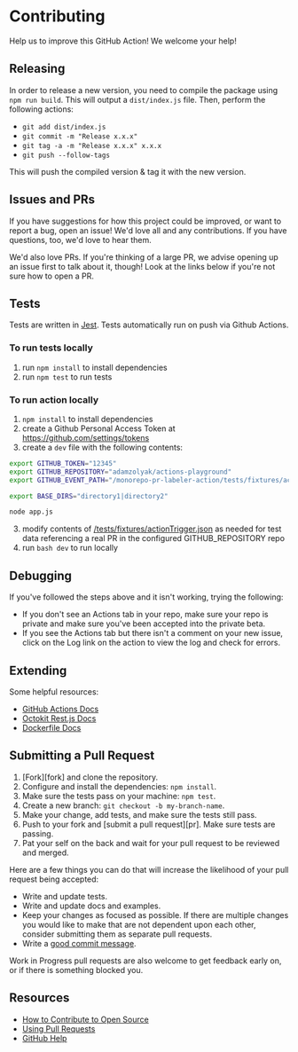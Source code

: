 # Contributing

Help us to improve this GitHub Action! We welcome your help!

## Releasing

In order to release a new version, you need to compile the package using `npm run build`. This will output a `dist/index.js` file.
Then, perform the following actions:

- `git add dist/index.js`
- `git commit -m "Release x.x.x"`
- `git tag -a -m "Release x.x.x" x.x.x`
- `git push --follow-tags`

This will push the compiled version & tag it with the new version.

## Issues and PRs

If you have suggestions for how this project could be improved, or want to report a bug, open an issue! We'd love all and any contributions. If you have questions, too, we'd love to hear them.

We'd also love PRs. If you're thinking of a large PR, we advise opening up an issue first to talk about it, though! Look at the links below if you're not sure how to open a PR.

## Tests

Tests are written in [Jest](https://jestjs.io/en/). Tests automatically run on push via Github Actions.

### To run tests locally

1. run `npm install` to install dependencies
2. run `npm test` to run tests

### To run action locally

1. `npm install` to install dependencies
2. create a Github Personal Access Token at https://github.com/settings/tokens
3. create a `dev` file with the following contents:

```bash
export GITHUB_TOKEN="12345"
export GITHUB_REPOSITORY="adamzolyak/actions-playground"
export GITHUB_EVENT_PATH="/monorepo-pr-labeler-action/tests/fixtures/actionTrigger.json"

export BASE_DIRS="directory1|directory2"

node app.js
```

3. modify contents of [/tests/fixtures/actionTrigger.json](./tests/fixtures/actionTrigger.json) as needed for test data referencing a real PR in the configured GITHUB_REPOSITORY repo
4. run `bash dev` to run locally

## Debugging

If you've followed the steps above and it isn't working, trying the following:

- If you don't see an Actions tab in your repo, make sure your repo is private and make sure you've been accepted into the private beta.
- If you see the Actions tab but there isn't a comment on your new issue, click on the Log link on the action to view the log and check for errors.

## Extending

Some helpful resources:

- [GitHub Actions Docs](https://developer.github.com/actions/)
- [Octokit Rest.js Docs](https://octokit.github.io/rest.js/#api-Issues-createComment)
- [Dockerfile Docs](https://docs.docker.com/engine/reference/builder/)

## Submitting a Pull Request

1. [Fork][fork] and clone the repository.
1. Configure and install the dependencies: `npm install`.
1. Make sure the tests pass on your machine: `npm test`.
1. Create a new branch: `git checkout -b my-branch-name`.
1. Make your change, add tests, and make sure the tests still pass.
1. Push to your fork and [submit a pull request][pr]. Make sure tests are passing.
1. Pat your self on the back and wait for your pull request to be reviewed and merged.

Here are a few things you can do that will increase the likelihood of your pull request being accepted:

- Write and update tests.
- Write and update docs and examples.
- Keep your changes as focused as possible. If there are multiple changes you would like to make that are not dependent upon each other, consider submitting them as separate pull requests.
- Write a [good commit message](http://tbaggery.com/2008/04/19/a-note-about-git-commit-messages.html).

Work in Progress pull requests are also welcome to get feedback early on, or if there is something blocked you.

## Resources

- [How to Contribute to Open Source](https://opensource.guide/how-to-contribute/)
- [Using Pull Requests](https://help.github.com/articles/about-pull-requests/)
- [GitHub Help](https://help.github.com)
